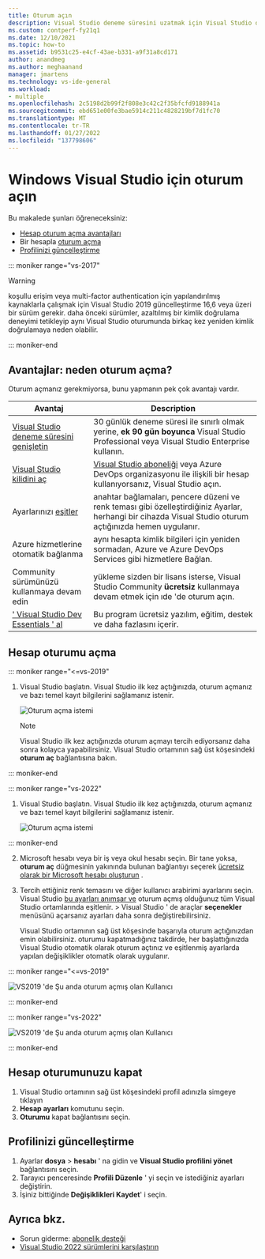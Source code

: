 ```yaml
---
title: Oturum açın
description: Visual Studio deneme süresini uzatmak için Visual Studio oturum açın, Visual Studio kilidini açın ve daha fazlasını yapın
ms.custom: contperf-fy21q1
ms.date: 12/10/2021
ms.topic: how-to
ms.assetid: b9531c25-e4cf-43ae-b331-a9f31a8cd171
author: anandmeg
ms.author: meghaanand
manager: jmartens
ms.technology: vs-ide-general
ms.workload:
- multiple
ms.openlocfilehash: 2c5198d2b99f2f808e3c42c2f35bfcfd9188941a
ms.sourcegitcommit: ebd651e00fe3bae5914c211c4828219bf7d1fc70
ms.translationtype: MT
ms.contentlocale: tr-TR
ms.lasthandoff: 01/27/2022
ms.locfileid: "137798606"
---
```

# <a name="sign-in-to-visual-studio-on-windows"></a>Windows Visual Studio için oturum açın 

Bu makalede şunları öğreneceksiniz:
+ [Hesap oturum açma avantajları](#benefits)
+ Bir hesapla [oturum açma](#sign-in)
+ [Profilinizi güncelleştirme](#update-your-profile)

::: moniker range="vs-2017"

> [!WARNING]
> koşullu erişim veya multi-factor authentication için yapılandırılmış kaynaklarla çalışmak için Visual Studio 2019 güncelleştirme 16,6 veya üzeri bir sürüm gerekir. daha önceki sürümler, azaltılmış bir kimlik doğrulama deneyimi tetikleyip aynı Visual Studio oturumunda birkaç kez yeniden kimlik doğrulamaya neden olabilir. 

::: moniker-end

<a name="benefits"></a>
## <a name="benefits-why-sign-in"></a>Avantajlar: neden oturum açma? 

Oturum açmanız gerekmiyorsa, bunu yapmanın pek çok avantajı vardır.   

|Avantaj|Description|
|---|---|
|[Visual Studio deneme süresini genişletin](../ide/how-to-unlock-visual-studio.md)|30 günlük deneme süresi ile sınırlı olmak yerine, **ek 90 gün boyunca** Visual Studio Professional veya Visual Studio Enterprise kullanın.|
|[Visual Studio kilidini aç](../ide/how-to-unlock-visual-studio.md)|[Visual Studio aboneliği](/visualstudio/subscriptions/using-the-subscriber-portal) veya Azure DevOps organizasyonu ile ilişkili bir hesap kullanıyorsanız, Visual Studio açın.|
|Ayarlarınızı [eşitler](../ide/synchronized-settings-in-visual-studio.md)|anahtar bağlamaları, pencere düzeni ve renk teması gibi özelleştirdiğiniz Ayarlar, herhangi bir cihazda Visual Studio oturum açtığınızda hemen uygulanır.|
|Azure hizmetlerine otomatik bağlanma|aynı hesapta kimlik bilgileri için yeniden sormadan, Azure ve Azure DevOps Services gibi hizmetlere Bağlan.|
|Community sürümünüzü kullanmaya devam edin|yükleme sizden bir lisans isterse, Visual Studio Community **ücretsiz** kullanmaya devam etmek için ıde 'de oturum açın. |
|[' Visual Studio Dev Essentials ' al](https://visualstudio.microsoft.com/dev-essentials/)|Bu program ücretsiz yazılım, eğitim, destek ve daha fazlasını içerir.|

<a name="sign-in"></a>
## <a name="sign-in-to-account"></a>Hesap oturumu açma

::: moniker range="<=vs-2019"

1. Visual Studio başlatın. Visual Studio ilk kez açtığınızda, oturum açmanız ve bazı temel kayıt bilgilerini sağlamanız istenir.

   ![Oturum açma istemi](../ide/media/vs2019_signinpopup.png)
   
   > [!NOTE]
   > Visual Studio ilk kez açtığınızda oturum açmayı tercih ediyorsanız daha sonra kolayca yapabilirsiniz. Visual Studio ortamının sağ üst köşesindeki **oturum aç** bağlantısına bakın.

::: moniker-end

::: moniker range="vs-2022"

1. Visual Studio başlatın.  Visual Studio ilk kez açtığınızda, oturum açmanız ve bazı temel kayıt bilgilerini sağlamanız istenir.

   ![Oturum açma istemi](../ide/media/vs-2022/visual-studio-sign-in-pop-up.png)

::: moniker-end

2. Microsoft hesabı veya bir iş veya okul hesabı seçin.  Bir tane yoksa, **oturum aç** düğmesinin yakınında bulunan bağlantıyı seçerek [ücretsiz olarak bir Microsoft hesabı oluşturun](https://support.microsoft.com/help/4026324/microsoft-account-how-to-create) . 

3. Tercih ettiğiniz renk temasını ve diğer kullanıcı arabirimi ayarlarını seçin.  Visual Studio [bu ayarları anımsar ve](../ide/synchronized-settings-in-visual-studio.md) oturum açmış olduğunuz tüm Visual Studio ortamlarında eşitlenir.   >  Visual Studio ' de araçlar **seçenekler** menüsünü açarsanız ayarları daha sonra değiştirebilirsiniz.

   Visual Studio ortamının sağ üst köşesinde başarıyla oturum açtığınızdan emin olabilirsiniz.   oturumu kapatmadığınız takdirde, her başlattığınızda Visual Studio otomatik olarak oturum açtınız ve eşitlenmiş ayarlarda yapılan değişiklikler otomatik olarak uygulanır.

::: moniker range="<=vs-2019"

   ![VS2019 'de Şu anda oturum açmış olan Kullanıcı](../ide/media/vs2019_username.png)

::: moniker-end

::: moniker range="vs-2022"

   ![VS2019 'de Şu anda oturum açmış olan Kullanıcı](../ide/media/vs-2022/visual-studio-sign-in.png)

::: moniker-end


## <a name="sign-out-of-account"></a>Hesap oturumunuzu kapat

1. Visual Studio ortamının sağ üst köşesindeki profil adınızla simgeye tıklayın
2. **Hesap ayarları** komutunu seçin.
3. **Oturumu** kapat bağlantısını seçin. 

## <a name="update-your-profile"></a>Profilinizi güncelleştirme

1. Ayarlar **dosya**  >  **hesabı** ' na gidin ve **Visual Studio profilini yönet** bağlantısını seçin.
1. Tarayıcı penceresinde **Profili Düzenle** ' yi seçin ve istediğiniz ayarları değiştirin.
1. İşiniz bittiğinde **Değişiklikleri Kaydet**' i seçin.

## <a name="see-also"></a>Ayrıca bkz.

- Sorun giderme: [abonelik desteği](https://visualstudio.microsoft.com/subscriptions/support/)
- [Visual Studio 2022 sürümlerini karşılaştırın](https://visualstudio.microsoft.com/vs/compare/)
